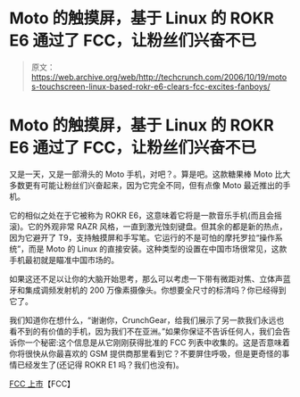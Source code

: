 # Moto 的触摸屏，基于 Linux 的 ROKR E6 通过了 FCC，让粉丝们兴奋不已

> 原文：<https://web.archive.org/web/http://techcrunch.com/2006/10/19/motos-touchscreen-linux-based-rokr-e6-clears-fcc-excites-fanboys/>

# Moto 的触摸屏，基于 Linux 的 ROKR E6 通过了 FCC，让粉丝们兴奋不已

又是一天，又是一部滑头的 Moto 手机，对吧？。算是吧。这款糖果棒 Moto 比大多数更有可能让粉丝们兴奋起来，因为它完全不同，但有点像 Moto 最近推出的手机。

它的相似之处在于它被称为 ROKR E6，这意味着它将是一款音乐手机(而且会摇滚)。它的外观非常 RAZR 风格，一直到激光蚀刻键盘。但其余的都是新的热点，因为它避开了 T9，支持触摸屏和手写笔。它运行的不是可怕的摩托罗拉“操作系统”，而是 Moto 的 Linux 的直接安装。这种类型的设置在中国市场很常见，这款手机最初就是瞄准中国市场的。

如果这还不足以让你的大脑开始思考，那么可以考虑一下带有微距对焦、立体声蓝牙和集成调频发射机的 200 万像素摄像头。你想要全尺寸的标清吗？你已经得到它了。

我们知道你在想什么，“谢谢你，CrunchGear，给我们展示了另一款我们永远也看不到的有价值的手机，因为我们不在亚洲。”如果你保证不告诉任何人，我们会告诉你一个秘密:这个信息是从它刚刚获得批准的 FCC 列表中收集的。这是否意味着你将很快从你最喜欢的 GSM 提供商那里看到它？不要屏住呼吸，但是更奇怪的事情已经发生了(还记得 ROKR E1 吗？我们也没有)。

[FCC 上市](https://web.archive.org/web/20201129141630/https://gullfoss2.fcc.gov/prod/oet/cf/eas/reports/GenericSearchResult.cfm?RequestTimeout=500)【FCC】
